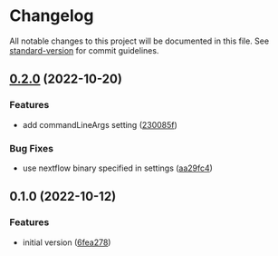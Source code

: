 # Changelog

All notable changes to this project will be documented in this file. See [standard-version](https://github.com/conventional-changelog/standard-version) for commit guidelines.

## [0.2.0](https://github.com/nextflow-io/vscode-dag-preview/compare/v0.1.0...v0.2.0) (2022-10-20)


### Features

* add commandLineArgs setting ([230085f](https://github.com/nextflow-io/vscode-dag-preview/commit/230085f45f7b8173c94f54718b1b8aed5586099a))


### Bug Fixes

* use nextflow binary specified in settings ([aa29fc4](https://github.com/nextflow-io/vscode-dag-preview/commit/aa29fc475e53c1cc4a2f457a08b58b66c76c07a1))

## 0.1.0 (2022-10-12)


### Features

* initial version ([6fea278](https://github.com/nextflow-io/vscode-dag-preview/commit/6fea278f4e002312fe6758b3205cbe4bd2e05a14))
